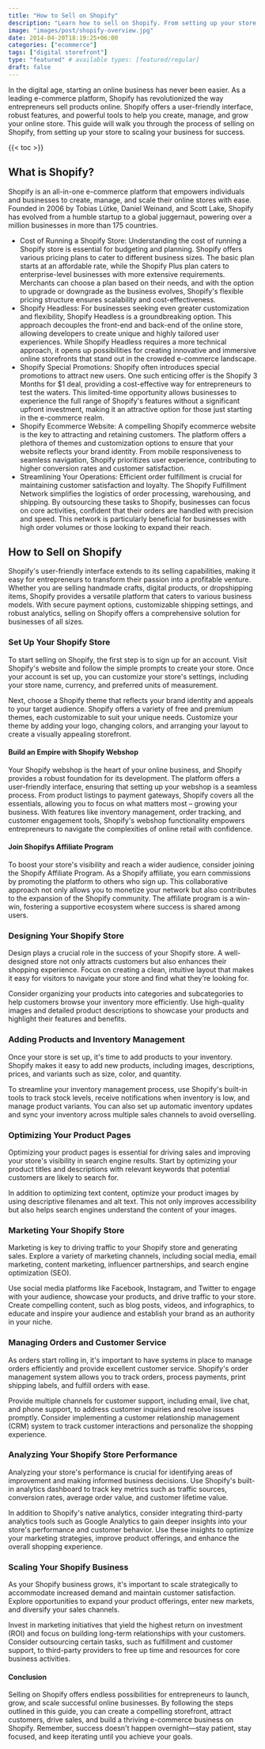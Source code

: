 ```yaml
---
title: "How to Sell on Shopify"
description: "Learn how to sell on Shopify. From setting up your store to marketing strategies and scaling your business, discover steps to succeed in the world of e-commerce."
image: "images/post/shopify-overview.jpg"
date: 2014-04-20T18:19:25+06:00
categories: ["ecommerce"]
tags: ["digital storefront"]
type: "featured" # available types: [featured/regular]
draft: false
---
```


In the digital age, starting an online business has never been easier. As a leading e-commerce platform, Shopify has revolutionized the way entrepreneurs sell products online. Shopify offers a user-friendly interface, robust features, and powerful tools to help you create, manage, and grow your online store. This guide will walk you through the process of selling on Shopify, from setting up your store to scaling your business for success.

{{< toc >}}

## What is Shopify?

Shopify is an all-in-one e-commerce platform that empowers individuals and businesses to create, manage, and scale their online stores with ease. Founded in 2006 by Tobias Lütke, Daniel Weinand, and Scott Lake, Shopify has evolved from a humble startup to a global juggernaut, powering over a million businesses in more than 175 countries.

- Cost of Running a Shopify Store: Understanding the cost of running a Shopify store is essential for budgeting and planning. Shopify offers various pricing plans to cater to different business sizes. The basic plan starts at an affordable rate, while the Shopify Plus plan caters to enterprise-level businesses with more extensive requirements. Merchants can choose a plan based on their needs, and with the option to upgrade or downgrade as the business evolves, Shopify's flexible pricing structure ensures scalability and cost-effectiveness.
- Shopify Headless: For businesses seeking even greater customization and flexibility, Shopify Headless is a groundbreaking option. This approach decouples the front-end and back-end of the online store, allowing developers to create unique and highly tailored user experiences. While Shopify Headless requires a more technical approach, it opens up possibilities for creating innovative and immersive online storefronts that stand out in the crowded e-commerce landscape.
- Shopify Special Promotions: Shopify often introduces special promotions to attract new users. One such enticing offer is the Shopify 3 Months for $1 deal, providing a cost-effective way for entrepreneurs to test the waters. This limited-time opportunity allows businesses to experience the full range of Shopify's features without a significant upfront investment, making it an attractive option for those just starting in the e-commerce realm.
- Shopify Ecommerce Website: A compelling Shopify ecommerce website is the key to attracting and retaining customers. The platform offers a plethora of themes and customization options to ensure that your website reflects your brand identity. From mobile responsiveness to seamless navigation, Shopify prioritizes user experience, contributing to higher conversion rates and customer satisfaction.
- Streamlining Your Operations: Efficient order fulfillment is crucial for maintaining customer satisfaction and loyalty. The Shopify Fulfillment Network simplifies the logistics of order processing, warehousing, and shipping. By outsourcing these tasks to Shopify, businesses can focus on core activities, confident that their orders are handled with precision and speed. This network is particularly beneficial for businesses with high order volumes or those looking to expand their reach.

## How to Sell on Shopify

Shopify's user-friendly interface extends to its selling capabilities, making it easy for entrepreneurs to transform their passion into a profitable venture. Whether you are selling handmade crafts, digital products, or dropshipping items, Shopify provides a versatile platform that caters to various business models. With secure payment options, customizable shipping settings, and robust analytics, selling on Shopify offers a comprehensive solution for businesses of all sizes.

### Set Up Your Shopify Store

To start selling on Shopify, the first step is to sign up for an account. Visit Shopify's website and follow the simple prompts to create your store. Once your account is set up, you can customize your store's settings, including your store name, currency, and preferred units of measurement.

Next, choose a Shopify theme that reflects your brand identity and appeals to your target audience. Shopify offers a variety of free and premium themes, each customizable to suit your unique needs. Customize your theme by adding your logo, changing colors, and arranging your layout to create a visually appealing storefront.

#### Build an Empire with Shopify Webshop

Your Shopify webshop is the heart of your online business, and Shopify provides a robust foundation for its development. The platform offers a user-friendly interface, ensuring that setting up your webshop is a seamless process. From product listings to payment gateways, Shopify covers all the essentials, allowing you to focus on what matters most – growing your business. With features like inventory management, order tracking, and customer engagement tools, Shopify's webshop functionality empowers entrepreneurs to navigate the complexities of online retail with confidence.

#### Join Shopifys Affiliate Program

To boost your store's visibility and reach a wider audience, consider joining the Shopify Affiliate Program. As a Shopify affiliate, you earn commissions by promoting the platform to others who sign up. This collaborative approach not only allows you to monetize your network but also contributes to the expansion of the Shopify community. The affiliate program is a win-win, fostering a supportive ecosystem where success is shared among users.

### Designing Your Shopify Store

Design plays a crucial role in the success of your Shopify store. A well-designed store not only attracts customers but also enhances their shopping experience. Focus on creating a clean, intuitive layout that makes it easy for visitors to navigate your store and find what they're looking for.

Consider organizing your products into categories and subcategories to help customers browse your inventory more efficiently. Use high-quality images and detailed product descriptions to showcase your products and highlight their features and benefits.

### Adding Products and Inventory Management

Once your store is set up, it's time to add products to your inventory. Shopify makes it easy to add new products, including images, descriptions, prices, and variants such as size, color, and quantity.

To streamline your inventory management process, use Shopify's built-in tools to track stock levels, receive notifications when inventory is low, and manage product variants. You can also set up automatic inventory updates and sync your inventory across multiple sales channels to avoid overselling.

### Optimizing Your Product Pages

Optimizing your product pages is essential for driving sales and improving your store's visibility in search engine results. Start by optimizing your product titles and descriptions with relevant keywords that potential customers are likely to search for.

In addition to optimizing text content, optimize your product images by using descriptive filenames and alt text. This not only improves accessibility but also helps search engines understand the content of your images.

### Marketing Your Shopify Store

Marketing is key to driving traffic to your Shopify store and generating sales. Explore a variety of marketing channels, including social media, email marketing, content marketing, influencer partnerships, and search engine optimization (SEO).

Use social media platforms like Facebook, Instagram, and Twitter to engage with your audience, showcase your products, and drive traffic to your store. Create compelling content, such as blog posts, videos, and infographics, to educate and inspire your audience and establish your brand as an authority in your niche.

### Managing Orders and Customer Service

As orders start rolling in, it's important to have systems in place to manage orders efficiently and provide excellent customer service. Shopify's order management system allows you to track orders, process payments, print shipping labels, and fulfill orders with ease.

Provide multiple channels for customer support, including email, live chat, and phone support, to address customer inquiries and resolve issues promptly. Consider implementing a customer relationship management (CRM) system to track customer interactions and personalize the shopping experience.

### Analyzing Your Shopify Store Performance

Analyzing your store's performance is crucial for identifying areas of improvement and making informed business decisions. Use Shopify's built-in analytics dashboard to track key metrics such as traffic sources, conversion rates, average order value, and customer lifetime value.

In addition to Shopify's native analytics, consider integrating third-party analytics tools such as Google Analytics to gain deeper insights into your store's performance and customer behavior. Use these insights to optimize your marketing strategies, improve product offerings, and enhance the overall shopping experience.

### Scaling Your Shopify Business

As your Shopify business grows, it's important to scale strategically to accommodate increased demand and maintain customer satisfaction. Explore opportunities to expand your product offerings, enter new markets, and diversify your sales channels.

Invest in marketing initiatives that yield the highest return on investment (ROI) and focus on building long-term relationships with your customers. Consider outsourcing certain tasks, such as fulfillment and customer support, to third-party providers to free up time and resources for core business activities.

#### Conclusion

Selling on Shopify offers endless possibilities for entrepreneurs to launch, grow, and scale successful online businesses. By following the steps outlined in this guide, you can create a compelling storefront, attract customers, drive sales, and build a thriving e-commerce business on Shopify. Remember, success doesn't happen overnight—stay patient, stay focused, and keep iterating until you achieve your goals.
